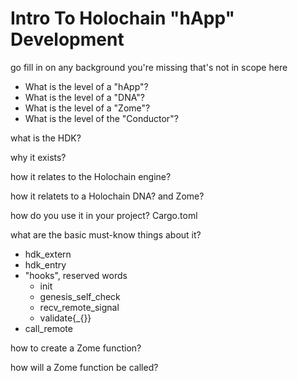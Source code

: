 
# Intro To Holochain "hApp" Development

go fill in on any background you're missing that's not in scope here

- What is the level of a "hApp"?
- What is the level of a "DNA"?
- What is the level of a "Zome"?
- What is the level of the "Conductor"?

what is the HDK? 

why it exists? 

how it relates to the Holochain engine?

how it relatets to a Holochain DNA? and Zome?

how do you use it in your project? Cargo.toml


what are the basic must-know things about it?
- hdk_extern
- hdk_entry
- "hooks", reserved words
  - init
  - genesis_self_check
  - recv_remote_signal
  - validate{_{}}
- call_remote

how to create a Zome function?

how will a Zome function be called?

